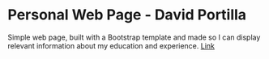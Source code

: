 # Personal Web Page - David Portilla
Simple web page, built with a Bootstrap template and made so I can display relevant information about my education and experience.
[Link](https://jdavidpm.github.io)
